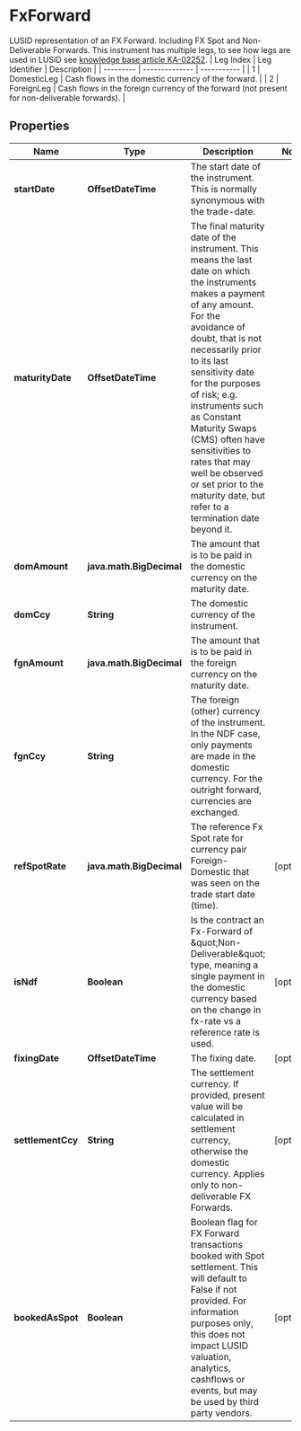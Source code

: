 

# FxForward

LUSID representation of an FX Forward.  Including FX Spot and Non-Deliverable Forwards.     This instrument has multiple legs, to see how legs are used in LUSID see [knowledge base article KA-02252](https://support.lusid.com/knowledgebase/article/KA-02252).     | Leg Index | Leg Identifier | Description |  | --------- | -------------- | ----------- |  | 1 | DomesticLeg | Cash flows in the domestic currency of the forward. |  | 2 | ForeignLeg | Cash flows in the foreign currency of the forward (not present for non-deliverable forwards). |

## Properties

| Name | Type | Description | Notes |
|------------ | ------------- | ------------- | -------------|
|**startDate** | **OffsetDateTime** | The start date of the instrument. This is normally synonymous with the trade-date. |  |
|**maturityDate** | **OffsetDateTime** | The final maturity date of the instrument. This means the last date on which the instruments makes a payment of any amount.  For the avoidance of doubt, that is not necessarily prior to its last sensitivity date for the purposes of risk; e.g. instruments such as  Constant Maturity Swaps (CMS) often have sensitivities to rates that may well be observed or set prior to the maturity date, but refer to a termination date beyond it. |  |
|**domAmount** | **java.math.BigDecimal** | The amount that is to be paid in the domestic currency on the maturity date. |  |
|**domCcy** | **String** | The domestic currency of the instrument. |  |
|**fgnAmount** | **java.math.BigDecimal** | The amount that is to be paid in the foreign currency on the maturity date. |  |
|**fgnCcy** | **String** | The foreign (other) currency of the instrument. In the NDF case, only payments are made in the domestic currency.  For the outright forward, currencies are exchanged. |  |
|**refSpotRate** | **java.math.BigDecimal** | The reference Fx Spot rate for currency pair Foreign-Domestic that was seen on the trade start date (time). |  [optional] |
|**isNdf** | **Boolean** | Is the contract an Fx-Forward of \&quot;Non-Deliverable\&quot; type, meaning a single payment in the domestic currency based on the change in fx-rate vs  a reference rate is used. |  [optional] |
|**fixingDate** | **OffsetDateTime** | The fixing date. |  [optional] |
|**settlementCcy** | **String** | The settlement currency.  If provided, present value will be calculated in settlement currency, otherwise the domestic currency. Applies only to non-deliverable FX Forwards. |  [optional] |
|**bookedAsSpot** | **Boolean** | Boolean flag for FX Forward transactions booked with Spot settlement. This will default to False if not provided.  For information purposes only, this does not impact LUSID valuation, analytics, cashflows or events, but may be used by third party vendors. |  [optional] |



